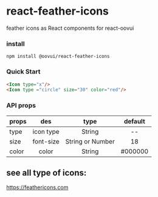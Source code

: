 # react-feather-icons
feather icons as React components for react-oovui

### install
`npm install @oovui/react-feather-icons`

### Quick Start

```html
<Icon type="x"/>
<Icon type ="circle" size="30" color="red"/>
```

### API props


| props | des | type | default |
| ----- | :-: | :-:  | :-:  |
|type | icon type| String | --|
|size | font-size| String or Number | 18 |
|color | color | String | #000000|



## see all type of icons:

https://feathericons.com